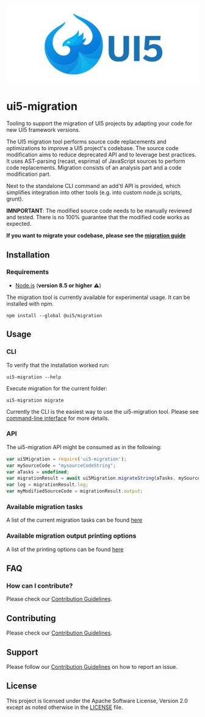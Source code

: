 ![UI5 logo](./docs/images/UI5_logo_wide.png)

# ui5-migration
Tooling to support the migration of UI5 projects by adapting your code for new UI5 framework versions.

The UI5 migration tool performs source code replacements and optimizations to improve a UI5 project's codebase.
The source code modification aims to reduce deprecated API and to leverage best practices.
It uses AST-parsing (recast, esprima) of JavaScript sources to perform code replacements.
Migration consists of an analysis part and a code modification part.

Next to the standalone CLI command an add'tl API is provided, which simplifies integration into other tools (e.g. into custom node.js scripts, grunt).

**IMNPORTANT**: The modified source code needs to be manually reviewed and tested. There is no 100% guarantee that the modified code works as expected.

**If you want to migrate your codebase, please see the [migration guide](./docs/guide/migrationguide.md)**


## Installation

### Requirements
- [Node.js](https://nodejs.org/) (**version 8.5 or higher** ⚠️)

The migration tool is currently available for experimental usage. It can be installed with npm.
```cli
npm install --global @ui5/migration
```

## Usage
### CLI

To verify that the installation worked run:
```cli
ui5-migration --help
```

Execute migration for the current folder:
```cli
ui5-migration migrate
```

Currently the CLI is the easiest way to use the ui5-migration tool. Please see [command-line interface](./docs/guide/cli.md) for more details.

### API
The ui5-migration API might be consumed as in the following:

```js
var ui5Migration = require('ui5-migration');
var mySourceCode = "mysourceCodeString";
var aTasks = undefined;
var migrationResult = await ui5Migration.migrateString(aTasks, mySourceCode);
var log = migrationResult.log;
var myModifiedSourceCode = migrationResult.output;
```


### Available migration tasks
A list of the current migration tasks can be found [here](./docs/guide/tasks.md)

### Available migration output printing options
A list of the printing options can be found [here](./docs/guide/print.md)

## FAQ
### How can I contribute?
Please check our [Contribution Guidelines](https://github.com/SAP/ui5-migration/blob/master/CONTRIBUTING.md).

## Contributing
Please check our [Contribution Guidelines](https://github.com/SAP/ui5-migration/blob/master/CONTRIBUTING.md).

## Support
Please follow our [Contribution Guidelines](https://github.com/SAP/ui5-migration/blob/master/CONTRIBUTING.md#report-an-issue) on how to report an issue.

## License
This project is licensed under the Apache Software License, Version 2.0 except as noted otherwise in the [LICENSE](https://github.com/SAP/ui5-migration/blob/master/LICENSE.txt) file.
